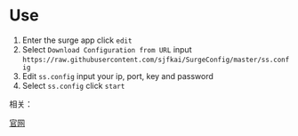 # Use

1. Enter the surge app click `edit` 
2. Select `Download Configuration from URL`  input `https://raw.githubusercontent.com/sjfkai/SurgeConfig/master/ss.config`
3. Edit `ss.config` input your ip, port, key and password
4. Select `ss.config` click `start`


相关： 

[官网](http://surge.run/manual/) 

